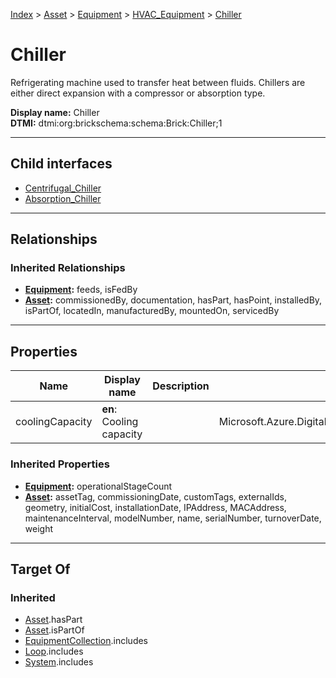 [Index](../../../../index.md) > [Asset](../../../Asset.md) > [Equipment](../../Equipment.md) > [HVAC_Equipment](../HVAC_Equipment.md) > [Chiller](#)
# Chiller

Refrigerating machine used to transfer heat between fluids. Chillers are either direct expansion with a compressor or absorption type.


**Display name:** Chiller<br />
**DTMI:** dtmi:org:brickschema:schema:Brick:Chiller;1

---

## Child interfaces
* [Centrifugal_Chiller](Centrifugal_Chiller.md)
* [Absorption_Chiller](Absorption_Chiller.md)

---

## Relationships

### Inherited Relationships
* **[Equipment](../../Equipment.md):** feeds, isFedBy
* **[Asset](../../../Asset.md):** commissionedBy, documentation, hasPart, hasPoint, installedBy, isPartOf, locatedIn, manufacturedBy, mountedOn, servicedBy

---

## Properties

|Name|Display name|Description|Schema|Writable|
|-|-|-|-|-|
|coolingCapacity|**en**: Cooling capacity||Microsoft.Azure.DigitalTwins.Parser.Models.DTObjectInfo|True|
### Inherited Properties
* **[Equipment](../../Equipment.md):** operationalStageCount
* **[Asset](../../../Asset.md):** assetTag, commissioningDate, customTags, externalIds, geometry, initialCost, installationDate, IPAddress, MACAddress, maintenanceInterval, modelNumber, name, serialNumber, turnoverDate, weight

---

## Target Of
### Inherited
* [Asset](../../../Asset.md).hasPart
* [Asset](../../../Asset.md).isPartOf
* [EquipmentCollection](../../../../Collection/EquipmentCollection.md).includes
* [Loop](../../../../Collection/Loop/Loop.md).includes
* [System](../../../../Collection/System/System.md).includes
